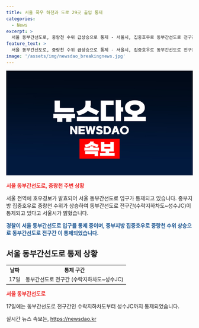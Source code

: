 ```yaml
---
title: 서울 폭우 하천과 도로 29곳 출입 통제
categories:
  - News
excerpt: >
  서울 동부간선도로, 중랑천 수위 급상승으로 통제 - 서울시, 집중호우로 동부간선도로 전구간 통제... 
feature_text: >
  서울 동부간선도로, 중랑천 수위 급상승으로 통제 - 서울시, 집중호우로 동부간선도로 전구간 통제... 
image: '/assets/img/newsdao_breakingnews.jpg'
---
```


<p><img src="/assets/img/newsdao_breakingnews.jpg" alt="implanttips 속보" /></p>

<p><b><span style="color: #ee2323;">서울 동부간선도로, 중랑천 주변 상황</span></b></p>

<p data-ke-size="size16">서울 전역에 호우경보가 발효되어 서울 동부간선도로 입구가 통제되고 있습니다. 중부지방 집중호우로 중랑천 수위가 상승하여 동부간선도로 전구간(수락지하차도~성수JC)이 통제되고 있다고 서울시가 밝혔습니다.</p>

<p><b><span style="color: #1a5490;">경찰이 서울 동부간선도로 입구를 통제 중이며, 중부지방 집중호우로 중랑천 수위 상승으로 동부간선도로 전구간 이 통제되었습니다.</span></b></p>

<h2 data-ke-size="size26">서울 동부간선도로 통제 상황</h2>

<table>
 <tbody>
   <tr>
     <td style="text-align: center; height: 17px;"><b>날짜</b></td>
     <td style="text-align: center; height: 17px;"><b>통제 구간</b></td>
   </tr>
   <tr>
     <td style="text-align: center; height: 17px;">17일</td>
     <td style="text-align: center; height: 17px;">동부간선도로 전구간 (수락지하차도~성수JC)</td>
   </tr>
 </tbody>
</table>

<p><b><span style="color: #ee2323;">서울 동부간선도로</span></b></p>

<p data-ke-size="size16">17일에는 동부간선도로 전구간인 수락지하차도부터 성수JC까지 통제되었습니다.</p>
실시간 뉴스 속보는, <a href="https://newsdao.kr" rel="dofollow">https://newsdao.kr</a>


